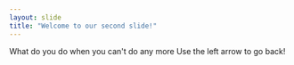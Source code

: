 ```yaml
---
layout: slide
title: "Welcome to our second slide!"
---
```

What do you do when you can't do any more
Use the left arrow to go back!
